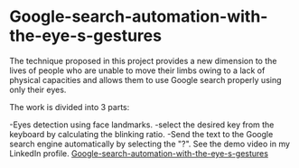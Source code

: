# Google-search-automation-with-the-eye-s-gestures

The technique proposed in this project provides a new dimension to the lives of people who are unable to move their limbs owing to a lack of physical capacities and allows them to use Google search properly using only their eyes.

The work is divided into 3 parts:

-Eyes detection using face landmarks.
-select the desired key from the keyboard by calculating the blinking ratio.
-Send the text to the Google search engine automatically by selecting the "?".
See the demo video in my LinkedIn profile.
 [Google-search-automation-with-the-eye-s-gestures
](https://www.linkedin.com/feed/update/urn:li:activity:6964240099236585472/)
